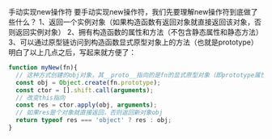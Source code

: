 手动实现new操作符
要手动实现new操作符，我们先要理解new操作符到底做了些什么？
1、返回一个实例对象（如果构造函数有返回对象就直接返回该对象，否则返回实例对象）
2、拥有构造函数的属性和方法（不包含静态属性和静态方法）
3、可以通过原型链访问到构造函数显式原型对象上的方法（也就是prototype）
明白了以上几点之后，写起来就方便了：
```js
function myNew(fn){
  // 这种方式创建的obj对象，其__proto__指向的是fn的显式原型对象（即prototype属性）
  const obj = Object.create(fn.prototype);
  const ctor = [].shift.call(arguments);
  // 改变this指向
  const res = ctor.apply(obj, arguments);
  // 如果res是个对象就直接返回，否则返回新对象obj
  return typeof res === 'object' ? res : obj;
}
```